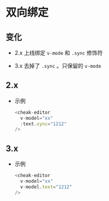 # 双向绑定

## 变化

*   2.x 上线绑定 `v-mode` 和 `.sync` 修饰符

*   3.x 去掉了 `.sync` 。只保留的 `v-mode`

## 2.x

*   示例

    ```javascript
    <cheak-editor
      v-model="xx"
      :text.sync="1212"
    />
    ```

## 3.x

*   示例

    ```javascript
    <cheak-editor
      v-model="xx"
      v-model.text="1212"
    />
    ```
